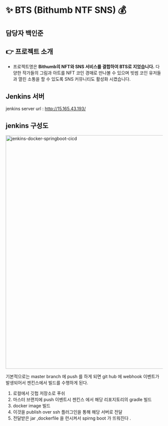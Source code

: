 # ✨ BTS (Bithumb NTF SNS) 💰

## 담당자 백인준

## 👉 프로젝트 소개

- 프로젝트명은 **Bithumb의 NFT와 SNS 서비스를 결합하여 BTS로 지었습니다.** 다양한 작가들의 그림과 아트를 NFT 코인 경매로 만나볼 수 있으며 빗썸 코인 유저들과 열린 소통을 할 수 있도록 SNS 커뮤니티도 활성화 시켰습니다.

## Jenkins 서버 

jenkins server url : http://15.165.43.193/

## jenkins 구성도 

<img width="750" alt="jenkins-docker-springboot-cicd" src="https://user-images.githubusercontent.com/58027908/135604568-283645a4-7cf9-422e-bf9a-771616890c9e.png">

기본적으로는 master branch 에 push 를 하게 되면 git hub 에 webhook 이벤트가 발생되어서 젠킨스에서 빌드를 수행하게 된다.

1. 로컬에서 깃헙 저장소로 푸쉬
2. 마스터 브랜치에 push 이벤트시 젠킨스 에서 해당 리포지토리의 gradle 빌드
3. docker image 빌드 
4. 이것을 publish over ssh 플러그인을 통해 해당 서버로 전달
5. 전달받은 jar ,dockerfile 을 런시켜서 spirng boot 가 뜨워진다 .

